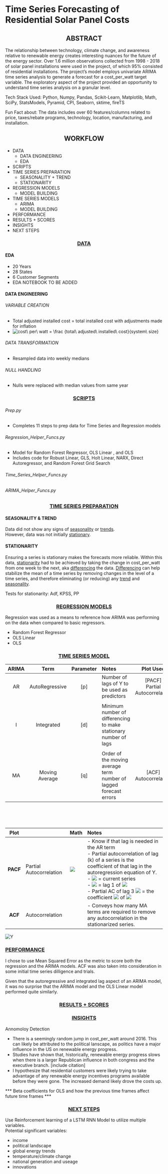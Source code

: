# Time Series Forecasting of Residential Solar Panel Costs 

## <center>ABSTRACT</center>

The relationship between technology, climate change, and awareness relative to renewable energy creates interesting nuances for the future of the energy sector. Over 1.6 million observations collected from 1998 - 2018 of solar panel installations were used in the project, of which 95% consisted of residential installations. The project’s model employs univariate ARIMA time series analysis to generate a forecast for a cost_per_watt target variable. The exploratory aspect of the project provided an opportunity to understand time series analysis on a granular level.  

Tech Stack Used: 
Python, Numpy, Pandas, Scikit-Learn, Matplotlib, Math, SciPy, StatsModels, Pyramid,  CPI, Seaborn, sktime, fireTS

 
Fun Fact about:
The data includes over 60 features/columns related to price, taxes/rebate programs, technology, location, manufacturing, and installation. 

## <center>WORKFLOW</center>
- DATA
    - DATA ENGINEERING
    - EDA
- SCRIPTS
- TIME SERIES PREPARATION
  - SEASONALITY + TREND
  - STATIONARITY
- REGRESSION MODELS
  - MODEL BUILDING
- TIME SERIES MODELS
  - ARIMA
  - MODEL BUILDING
- PERFORMANCE
- RESULTS + SCORES
- INSIGHTS
- NEXT STEPS 


### <center><u>DATA</u></center>  
#### EDA

- 20 Years  
- 28 States
- 6 Customer Segments
- EDA NOTEBOOK TO BE ADDED 

#### DATA ENGINEERING
###### VARIABLE CREATION
- Total adjusted installed  cost = 
total installed cost with adjustments made for inflation
- <img src="https://latex.codecogs.com/gif.latex?cost\&space;per\&space;watt&space;=&space;\frac&space;{total\&space;adjusted\&space;installed\&space;cost}{system\&space;size}" title="cost\ per\ watt = \frac {total\ adjusted\ installed\ cost}{system\ size}" />

###### DATA TRANSFORMATION
- Resampled data into weekly medians

###### NULL HANDLING
- Nulls were replaced with median values from same year
  


### <center><u>SCRIPTS</u></center>
###### Prep.py
- Completes 11 steps to prep data for Time Series and Regression models

###### Regression_Helper_Funcs.py
- Model for Random Forest Regressor, OLS Linear , and OLS 
- Includes code for Robust Linear, GLS, Holt Linear, NARX, Direct Autoregressor, and Random Forest Grid Search

###### Time_Series_Helper_Funcs.py
###### ARIMA_Helper_Funcs.py

  
  
### <center><u>TIME SERIES PREPARATION</u></center>

#### SEASONALITY & TREND
Data did not show any signs of <u>seasonality</u> or <u>trends</u>. <br>
However, data was not initially <u>stationary</u>. 

 #### STATIONARITY
Ensuring a series is stationary makes the forecasts more reliable.
Within this data, <u>stationarity</u> had to be achieved by taking the change in cost_per_watt from one week to the next, aka <u>differencing</u> the data. <u>Differencing</u> can help stabilize the mean of a time series by removing changes in the level of a time series, and therefore eliminating (or reducing) any <u>trend</u> and <u>seasonality</u>.

Tests for stationarity: Adf, KPSS, PP

### <center><u>REGRESSION MODELS</u></center>
Regression was used as a means to reference how ARIMA was performing on the data when compared to basic regressors. 
- Random Forest Regressor
- OLS Linear 
- OLS 

### <u><center>TIME SERIES MODEL</center></u>

| ARIMA | Term |Parameter|Notes |Plot Used|
|:------:|:------:|:------:|:------|:------:|
|AR|AutoRegressive|[p]| Number of lags of Y to be used as predictors| [PACF] <br>Partial Autocorrelation |
|||||||||
|I|Integrated|[d]| Minimum number of differencing to make stationary number of lags|
|||||||||
|MA|Moving Average|[q] | Order of the moving average term <br> number of lagged forecast errors |[ACF] <br>Autocorrelation |

<br>
<br>
<br>

|Plot ||Math |Notes|
|:----------:|:-------------|:--------|:------|
|**PACF**| Partial Autocorrelation |<img src="https://latex.codecogs.com/gif.latex?Y_t&space;=&space;\alpha_0&space;&plus;&space;\alpha_1&space;Y_{t-1}&space;&plus;&space;\alpha_2&space;Y_{t-2}&space;&plus;&space;\alpha_3&space;Y_{t-3}"/>|- Know if that lag is needed in the AR term <br> - Partial autocorrelation of lag (k) of a series is the coefficient of that lag in the autoregression equation of Y.<br> - <img src="https://latex.codecogs.com/gif.latex?\inline&space;\dpi{100}&space;\small&space;Y_t" />  = current series <br> - <img src="https://latex.codecogs.com/gif.latex?\inline&space;\dpi{100}&space;Y_{t-1}" />  = lag 1 of <img src="https://latex.codecogs.com/gif.latex?\inline&space;\dpi{100}&space;Y" />  <br>- Partial AC of lag 3  <img src="https://latex.codecogs.com/gif.latex?\inline&space;\dpi{100}&space;\small&space;\left&space;[Y_{t-3}&space;\right&space;]" />  = the coefficient  <img src="https://latex.codecogs.com/gif.latex?\inline&space;\dpi{100}&space;\alpha_3"/> of <img src="https://latex.codecogs.com/gif.latex?\inline&space;\dpi{100}&space;Y_{t-3}" />|
|**ACF**| Autocorrelation||- Conveys how many MA terms are required to remove any autocorrelation in the stationarized series.	
  
<img src="https://latex.codecogs.com/gif.latex?\inline&space;\dpi{100}&space;Y" title="Y" />

### <u>PERFORMANCE</u>
I chose to use Mean Squared Error as the metric to score both the regression and the ARIMA models. ACF was also taken into consideration in some initial time series dilligence and trials.

Given that the autoregressive and integrated lag aspect of an ARIMA model, it was no surprise that the ARIMA model and the OLS Linear model performed quite similarly. 


### <center><u>RESULTS + SCORES</u></center>



### <center><u>INSIGHTS</u></center>

Annomoloy Detection 
- There is a seemingly random jump in cost_per_watt around 2016. This can likely be attributed to the political lanscape, as politics have a major influence in the US on renewable energy progress. 
- Studies have shown that, historically, renewable energy progress slows when there is a larger Republican influence in both congress and the executive branch. [include citation]
- I hypothesize that residential customers were likely trying to take advantage of any renewable energy incentives programs available before they were gone. The increased demand likely drove the costs up. 

*** Beta coefficients for OLS and how the previous time frames affect future time frames ***

### <center><u>NEXT STEPS</u></center>

Use Reinforcement learning of a LSTM RNN Model to utilize multiple variables.<br>
Potential significant variables:
- income
- political landscape
- global energy trends
- temperature/climate change
- national generation and useage
- innovations

